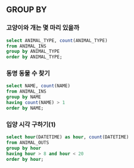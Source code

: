 ## GROUP BY

### 고양이와 개는 몇 마리 있을까

```sql
select ANIMAL_TYPE, count(ANIMAL_TYPE)
from ANIMAL_INS
group by ANIMAL_TYPE
order by ANIMAL_TYPE;
```



### 동명 동물 수 찾기

```sql
select NAME, count(NAME)
from ANIMAL_INS
group by NAME
having count(NAME) > 1
order by NAME;
```



### 입양 시각 구하기(1)

```sql
select hour(DATETIME) as hour, count(DATETIME)
from ANIMAL_OUTS
group by hour
having hour > 8 and hour < 20
order by hour;
```

